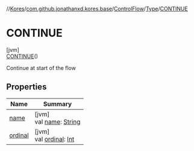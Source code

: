 //[Kores](../../../../../index.md)/[com.github.jonathanxd.kores.base](../../../index.md)/[ControlFlow](../../index.md)/[Type](../index.md)/[CONTINUE](index.md)

# CONTINUE

[jvm]\
[CONTINUE](index.md)()

Continue at start of the flow

## Properties

| Name | Summary |
|---|---|
| [name](name.md) | [jvm]<br>val [name](name.md): [String](https://kotlinlang.org/api/latest/jvm/stdlib/kotlin/-string/index.html) |
| [ordinal](ordinal.md) | [jvm]<br>val [ordinal](ordinal.md): [Int](https://kotlinlang.org/api/latest/jvm/stdlib/kotlin/-int/index.html) |
